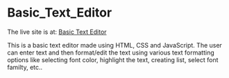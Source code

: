# Basic_Text_Editor

The live site is at: [Basic Text Editor](https://www.google.com)

This is a basic text editor made using HTML, CSS and JavaScript. The user can enter text and then format/edit the text using various text formatting options like selecting font color, highlight the text, creating list, select font familty, etc..
